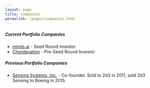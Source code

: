 ```yaml
---
layout: page
title: companies
permalink: /pages/companies.html
---
```


##### Current Portfolio Companies
- [minds.ai](https://minds.ai) - Seed Round Investor
- [Chordanation](https://chordanation.com) - Pre-Seed Round Investor

##### Previous Portfolio Companies
- [Sensing Systems, Inc.](http://www.2d3Sensing.com) - Co-founder.  Sold to 2d3 in 2011, sold 2d3 Sensing to Boeing in 2015.
